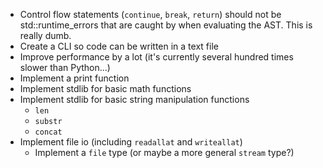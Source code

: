 * Control flow statements (`continue`, `break`, `return`) should not be std::runtime_errors that are caught by when evaluating the AST. This is really dumb.
* Create a CLI so code can be written in a text file
* Improve performance by a lot (it's currently several hundred times slower than Python...)
* Implement a print function
* Implement stdlib for basic math functions
* Implement stdlib for basic string manipulation functions
    * `len`
    * `substr`
    * `concat`
* Implement file io (including `readallat` and `writeallat`)
    * Implement a `file` type (or maybe a more general `stream` type?)